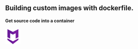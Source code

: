 ## Building custom images with dockerfile.

#### Get source code into a container
![alt text](https://github.com/adam-p/markdown-here/raw/master/src/common/images/icon48.png "Logo Title Text 1")
